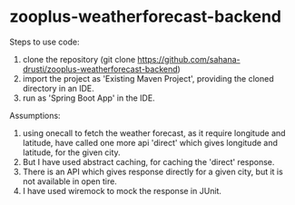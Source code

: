 # zooplus-weatherforecast-backend

Steps to use code:
1. clone the repository (git clone https://github.com/sahana-drusti/zooplus-weatherforecast-backend)
2. import the project as 'Existing Maven Project', providing the cloned directory in an IDE.
3. run as 'Spring Boot App' in the IDE.

Assumptions:
1. using onecall to fetch the weather forecast, as it require longitude and latitude, have called one more api 'direct' which gives longitude and latitude, for the given city.
2. But I have used abstract caching, for caching the 'direct' response.
3. There is an API which gives response directly for a given city, but it is not available in open tire.
4. I have used wiremock to mock the response in JUnit.
